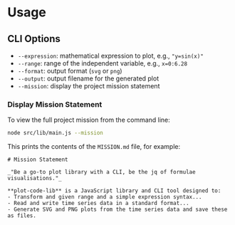 # Usage

## CLI Options

- `--expression`: mathematical expression to plot, e.g., `"y=sin(x)"`
- `--range`: range of the independent variable, e.g., `x=0:6.28`
- `--format`: output format (`svg` or `png`)
- `--output`: output filename for the generated plot
- `--mission`: display the project mission statement

### Display Mission Statement

To view the full project mission from the command line:

```bash
node src/lib/main.js --mission
```

This prints the contents of the `MISSION.md` file, for example:

```
# Mission Statement

_"Be a go-to plot library with a CLI, be the jq of formulae visualisations."_

**plot-code-lib** is a JavaScript library and CLI tool designed to:
- Transform and given range and a simple expression syntax...
- Read and write time series data in a standard format...
- Generate SVG and PNG plots from the time series data and save these as files.
```

